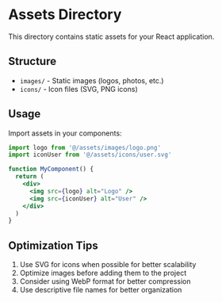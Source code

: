 # Assets Directory

This directory contains static assets for your React application.

## Structure

- `images/` - Static images (logos, photos, etc.)
- `icons/` - Icon files (SVG, PNG icons)

## Usage

Import assets in your components:

```jsx
import logo from '@/assets/images/logo.png'
import iconUser from '@/assets/icons/user.svg'

function MyComponent() {
  return (
    <div>
      <img src={logo} alt="Logo" />
      <img src={iconUser} alt="User" />
    </div>
  )
}
```

## Optimization Tips

1. Use SVG for icons when possible for better scalability
2. Optimize images before adding them to the project
3. Consider using WebP format for better compression
4. Use descriptive file names for better organization
